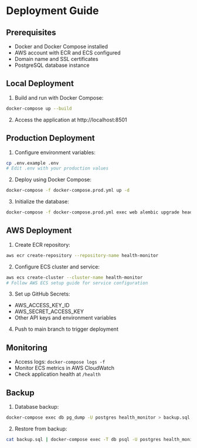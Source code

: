 # Deployment Guide

## Prerequisites

- Docker and Docker Compose installed
- AWS account with ECR and ECS configured
- Domain name and SSL certificates
- PostgreSQL database instance

## Local Deployment

1. Build and run with Docker Compose:
```bash
docker-compose up --build
```

2. Access the application at http://localhost:8501

## Production Deployment

1. Configure environment variables:
```bash
cp .env.example .env
# Edit .env with your production values
```

2. Deploy using Docker Compose:
```bash
docker-compose -f docker-compose.prod.yml up -d
```

3. Initialize the database:
```bash
docker-compose -f docker-compose.prod.yml exec web alembic upgrade head
```

## AWS Deployment

1. Create ECR repository:
```bash
aws ecr create-repository --repository-name health-monitor
```

2. Configure ECS cluster and service:
```bash
aws ecs create-cluster --cluster-name health-monitor
# Follow AWS ECS setup guide for service configuration
```

3. Set up GitHub Secrets:
- AWS_ACCESS_KEY_ID
- AWS_SECRET_ACCESS_KEY
- Other API keys and environment variables

4. Push to main branch to trigger deployment

## Monitoring

- Access logs: `docker-compose logs -f`
- Monitor ECS metrics in AWS CloudWatch
- Check application health at `/health`

## Backup

1. Database backup:
```bash
docker-compose exec db pg_dump -U postgres health_monitor > backup.sql
```

2. Restore from backup:
```bash
cat backup.sql | docker-compose exec -T db psql -U postgres health_monitor
``` 